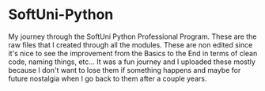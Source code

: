 # SoftUni-Python

My journey through the SoftUni Python Professional Program.
These are the raw files that I created through all the modules.
These are non edited since it's nice to see the improvement from the Basics to the End in terms of clean code, naming things, etc...
It was a fun journey and I uploaded these mostly because I don't want to lose them if something happens and maybe for future nostalgia when I go back to them after a couple years.
